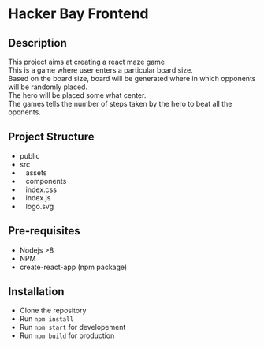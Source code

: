 # Hacker Bay Frontend

## Description

This project aims at creating a react maze game<br>
This is a game where user enters a particular board size. <br>
Based on the board size, board will be generated where in which opponents will be randomly placed. <br>
The hero will be placed some what center.<br>
The games tells the number of steps taken by the hero to beat all the oponents.<br>

## Project Structure

- public
- src
- &nbsp;&nbsp; assets
- &nbsp;&nbsp; components
- &nbsp;&nbsp; index.css
- &nbsp;&nbsp; index.js
- &nbsp;&nbsp; logo.svg

## Pre-requisites

- Nodejs >8
- NPM
- create-react-app (npm package)

## Installation

- Clone the repository
- Run `npm install`
- Run `npm start` for developement
- Run `npm build` for production


